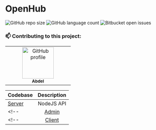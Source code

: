 # OpenHub

![GitHub repo size](https://img.shields.io/github/repo-size/abdeljalil-salhi/MyMedia?style=for-the-badge)
![GitHub language count](https://img.shields.io/github/languages/count/abdeljalil-salhi/MyMedia?style=for-the-badge)
![Bitbucket open issues](https://img.shields.io/bitbucket/issues/abdeljalil-salhi/MyMedia?style=for-the-badge)

### 📫 Contributing to this project:

<table>
  <tr>
    <td width="30px"></td>
    <td align="center">
      <a href="https://github.com/abdeljalil-salhi">
        <img src="https://avatars.githubusercontent.com/u/65598953" width="100px;" alt="GitHub profile"/><br>
      </a>
      <sub>
        <b>Abdel</b>
      </sub>
    </td>
    <td width="30px"></td>
  </tr>
</table>

| Codebase         |  Description   |
| :--------------- | :------------: |
| [Server](server) |   NodeJS API   |
<!-- | [Admin](admin)   |  Admin Client  | -->
<!-- | [Client](client) | ReactJS CLient | -->
